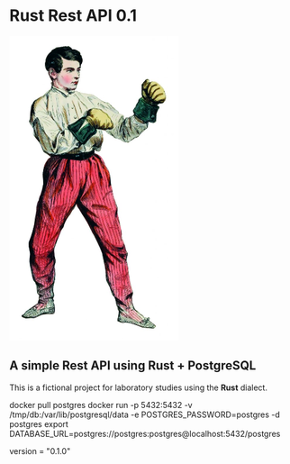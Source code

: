 # Rust Rest API 0.1

![](https://raw.githubusercontent.com/edersoncorbari/rust-rest-api/main/doc/boxer.png)

## A simple Rest API using Rust + PostgreSQL

This is a fictional project for laboratory studies using the **Rust** dialect.


docker pull postgres
docker run -p 5432:5432 -v /tmp/db:/var/lib/postgresql/data -e POSTGRES_PASSWORD=postgres -d postgres
export DATABASE_URL=postgres://postgres:postgres@localhost:5432/postgres

version = "0.1.0"
